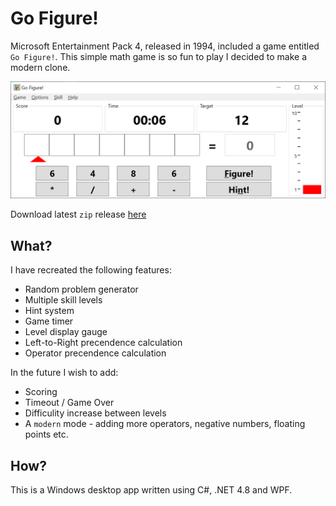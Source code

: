 # Go Figure!

Microsoft Entertainment Pack 4, released in 1994, included a game entitled `Go Figure!`. This simple math game is so fun to play I decided to make a modern clone.

![Screenshot of App](docs/screenshot.png)

Download latest `zip` release [here](https://github.com/djfdyuruiry/go-figure/releases/download/v0.05/go-figure-v0.05.zip)

## What?

I have recreated the following features:

- Random problem generator
- Multiple skill levels
- Hint system
- Game timer
- Level display gauge
- Left-to-Right precendence calculation
- Operator precendence calculation

In the future I wish to add:

- Scoring
- Timeout / Game Over
- Difficulity increase between levels
- A `modern` mode - adding more operators, negative numbers, floating points etc.

## How?

This is a Windows desktop app written using C#, .NET 4.8 and WPF. 



